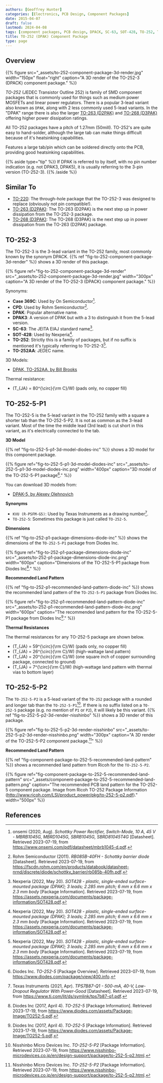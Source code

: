 ```yaml
---
authors: [Geoffrey Hunter]
categories: [Electronics, PCB Design, Component Packages]
date: 2015-04-07
draft: false
lastmod: 2024-04-08
tags: [component packages, PCB design, DPACK, SC-63, SOT-428, TO-252, TO-252AA, CPD, Case 369C]
title: TO-252 (DPAK) Component Package
type: page
---
```


## Overview

{{% figure src="_assets/to-252-component-package-3d-render.jpg" width="150px" float="right" caption="A 3D render of the TO-252-3 (DPACK) component package." %}}

_TO-252_ (JEDEC Transistor Outline 252) is family of SMD component packages that is commonly used for things such as medium power MOSFETs and linear power regulators. There is a popular 3-lead variant also known as `DPAK`, along with 2 less commonly used 5-lead variants. In the "DPAK" range there is also the larger [TO-263 (D2PAK)](/pcb-design/component-packages/to-263-component-package/) and [TO-268 (D3PAK)](/pcb-design/component-packages/to-268-component-package/) offering higher power dissipation ratings.

All TO-252 packages have a pitch of 1.27mm (50mill). TO-252's are quite easy to hand-solder, although the large tab can make things difficult because of it's heatsinking capabilities.

Features a large tab/pin which can be soldered directly onto the PCB, providing good heatsinking capabilities.

{{% aside type="tip" %}}
If DPAK is referred to by itself, with no pin number indication (e.g. not DPAK3, DPAK5), it is usually referring to the 3-pin version (TO-252-3).
{{% /aside %}}

## Similar To

* [TO-220](../to-220-component-package): The through-hole package that the TO-252-3 was designed to replace (obviously not pin compatible!).
* [TO-263 (D2PAK)](/pcb-design/component-packages/to-263-component-package/): The TO-263 (D2PAK) is the next step up in power dissipation from the TO-252-3 package.
* [TO-268 (D3PAK)](/pcb-design/component-packages/to-268-component-package/): The TO-268 (D3PAK) is the next step up in power dissipation from the TO-263 (D2PAK) package.

## TO-252-3

The TO-252-3 is the 3-lead variant in the TO-252 family, most commonly known by the synonym DPACK. {{% ref "fig-to-252-component-package-3d-render" %}} shows a 3D render of this package.

{{% figure ref="fig-to-252-component-package-3d-render" src="_assets/to-252-component-package-3d-render.jpg" width="300px" caption="A 3D render of the TO-252-3 (DPACK) component package." %}}

Synonyms:

* **Case 369C**: Used by On Semiconductor[^onsemi-mbrb1045g-schottky-diode-ds].
* **CPD**: Used by Rohm Semiconductor[^rohm-semi-rb085b-40fh-schottky-diode-ds].
* **DPAK**: Popular alternative name.
* **DPAK3**: A version of DPAK but with a 3 to distinguish it from the 5-lead version.
* **SC-63**: The JEITA EIAJ standard name[^nexperia-sot-428-package-info].
* **SOT-428**: Used by Nexperia[^nexperia-sot-428-package-info].
* **TO-252**: Strictly this is a family of packages, but if no suffix is mentioned it's typically referring to TO-252-3[^nexperia-sot-428-package-info].
* **TO-252AA**: JEDEC name.

3D Models:

* [DPAK, TO-252AA, by Bill Brooks](http://www.3dcontentcentral.com/download-model.aspx?catalogid=171&amp;id=444823)

Thermal resistance:

* \(T_{JA} = 80^{\circ}{\rm C}/W\) (pads only, no copper fill)

## TO-252-5-P1

The TO-252-5 is the 5-lead variant in the TO-252 family with a square a shorter tab than the TO-252-5-P2. It is not as common as the 3-lead variant. Most of the time the middle lead (3rd lead) is cut short in this variant, as it's electrically connected to the tab.

**3D Model**

{{% ref "fig-to-252-5-p1-3d-model-diodes-inc" %}} shows a 3D model for this component package.

{{% figure ref="fig-to-252-5-p1-3d-model-diodes-inc" src="_assets/to-252-5-p1-3d-model-diodes-inc.png" width="400px" caption="3D model of the TO-252-5-P1 package[^diodes-inc-to-252-5-p1]." %}}

You can download 3D models from:

* [DPAK-5, by Alexey Olehnovich](http://www.3dcontentcentral.com/download-model.aspx?catalogid=171&amp;id=432344)

**Synonyms**

* `KVU (R-PSFM-G5)`: Used by Texas Instruments as a drawing number[^ti-tps7b87-q1-ldo-ds].
* `TO-252-5`: Sometimes this package is just called `TO-252-5`.

**Dimensions**

{{% ref "fig-to-252-p1-package-dimensions-diode-inc" %}} shows the dimensions of the `TO-252-5-P1` package from Diodes Inc.

{{% figure ref="fig-to-252-p1-package-dimensions-diode-inc" src="_assets/to-252-p1-package-dimensions-diode-inc.png" width="600px" caption="Dimensions of the TO-252-5-P1 package from Diodes Inc[^diodes-inc-to-252-5-p2-ds]." %}}

**Recommended Land Pattern**

{{% ref "fig-to-252-p1-recommended-land-pattern-diode-inc" %}} shows the recommended land pattern of the `TO-252-5-P1` package from Diodes Inc.

{{% figure ref="fig-to-252-p1-recommended-land-pattern-diode-inc" src="_assets/to-252-p1-recommended-land-pattern-diode-inc.png" width="600px" caption="The recommended land pattern for the TO-252-5-P1 package from Diodes Inc[^diodes-inc-to-252-5-p2-ds]." %}}

**Thermal Resistances**

The thermal resistances for any TO-252-5 package are shown below. 

* \(T_{JA} = 59^{\circ}{\rm C}/W\) (pads only, no copper fill)
* \(T_{JA} = 26^{\circ}{\rm C}/W\) (high-wattage land pattern)
* \(T_{JA} = 20^{\circ}{\rm C}/W\) (one square inch of copper surrounding package, connected to ground)
* \(T_{JA} = 7^{\circ}{\rm C}/W\) (high-wattage land pattern with thermal vias to bottom layer)

## TO-252-5-P2

The `TO-252-5-P2` is a 5-lead variant of the `TO-252` package with a rounded and longer tab than the `TO-252-5-P1`[^nisshinbo-to-252-5-p2]. If there is no suffix listed on a `TO-252-5` package (e.g. no mention of `P1` or `P2`), it will likely be this variant. {{% ref "fig-to-252-5-p2-3d-render-nisshinbo" %}} shows a 3D render of this package.

{{% figure ref="fig-to-252-5-p2-3d-render-nisshinbo" src="_assets/to-252-5-p2-3d-render-nisshinbo.png" width="300px" caption="A 3D render of the TO-252-5-P2 component package.[^nisshinbo-to-252-5-p2]" %}}

**Recommended Land Pattern**

{{% ref "fig-component-package-to-252-5-recommended-land-pattern" %}} shows a recommended land pattern from Ricoh for the `TO-252-5-P2`.

{{% figure ref="fig-component-package-to-252-5-recommended-land-pattern" src="_assets/component-package-to-252-5-recommended-land-pattern.png" caption="The recommended PCB land pattern for the TO-252-5 component package. Image from Ricoh TO-252 Package Information (http://www.ricoh.com/LSI/product_power/pkg/to-252-5-p2.pdf)." width="500px" %}}

## References

[^onsemi-mbrb1045g-schottky-diode-ds]: onsemi (2020, Aug). _Schottky Power Rectifier, Switch-Mode, 10 A, 45 V - MBRB1045G, MBRD1045G, SBRB1045G, SBRD81045T4G_ [Datasheet]. Retrieved 2023-07-19, from https://www.onsemi.com/pdf/datasheet/mbrb1045-d.pdf.
[^nexperia-sot-428-package-info]: Nexperia (2022, May 20). _SOT428 - plastic, single-ended surface-mounted package (DPAK); 3 leads; 2.285 mm pitch; 6 mm x 6.6 mm x 2.3 mm body_ [Package Information]. Retrieved 2023-07-19, from https://assets.nexperia.com/documents/package-information/SOT428.pdf.
[^nisshinbo-to-252-5-p2]: Nisshinbo Micro Devices Inc. _TO-252-5-P2_ [Package Information]. Retrieved 2023-07-19, from https://www.nisshinbo-microdevices.co.jp/en/design-support/package/to-252-5-p2.html.
[^diodes-inc-to-252-5-p1]: Diodes Inc. _TO-252-5_ [Package Overview]. Retrieved 2023-07-19, from https://www.diodes.com/package/view/400.info.
[^diodes-inc-to-252-5-p2-ds]: Diodes Inc (2017, April 4). _TO-252-5_ [Package Information]. Retrieved 2023-17-19, from https://www.diodes.com/assets/Package-Image/TO252-5.pdf.
[^ti-tps7b87-q1-ldo-ds]: Texas Instruments (2021, Apr). _TPS7B87-Q1 - 500-mA, 40-V, Low-Dropout Regulator With Power-Good_ [Datasheet]. Retrieved 2023-07-19, from https://www.ti.com/lit/ds/symlink/tps7b87-q1.pdf. 
[^rohm-semi-rb085b-40fh-schottky-diode-ds]: Rohm Semiconductor (2011). _RB085B-40FH - Schottky barrier diode_ [Datasheet]. Retrieved 2023-07-19, from https://fscdn.rohm.com/en/products/databook/datasheet-nrnd/discrete/diode/schottky_barrier/rb085b-40fh.pdf.  
